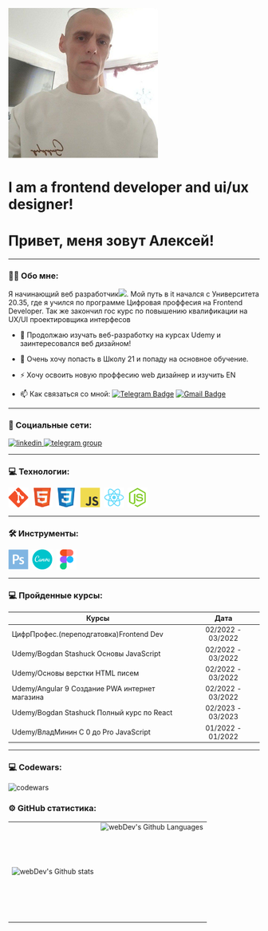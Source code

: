 [![Header](https://github.com/malankinAM/malankinAM/blob/main/assets/676767676.png )](https://t.me/Alaska_alex_agp)


# I am a frontend developer and ui/ux designer!


# Привет, меня зовут Алексей!

---

### :man_technologist: Обо мне:

Я начинающий веб разработчик<img src="https://media.giphy.com/media/WUlplcMpOCEmTGBtBW/giphy.gif" width="30px">. Мой путь в it начался с Университета 20.35, где я учился по программе Цифровая проффесия на Frontend Developer. Так же закончил гос курс по повышению квалификации на UX/UI проектировщика интерфесов

- :telescope: Продолжаю изучать веб-разработку на курсах Udemy  и заинтересовался веб дизайном!

- :seedling: Очень хочу попасть в Школу 21 и попаду на основное обучение.

- :zap: Хочу освоить новую проффесию web дизайнер и изучить EN

- :mailbox: Как связаться со мной: [![Telegram Badge](https://img.shields.io/badge/-Alaska.Alex-blue?style=flat&logo=Telegram&logoColor=white)](https://t.me/Alaska_alex_agp) [![Gmail Badge](https://img.shields.io/badge/-Gmail-red?style=flat&logo=Gmail&logoColor=white)](mailto:alaska.alex.agp@gmail.com)

---

### 🤝 Социальные сети:

  <div id="badges">
    <a href="https://www.linkedin.com/in/aleksey-malankin-0b083926a/" target="_blank">
      <img src="https://cdn-icons-png.flaticon.com/512/2504/2504799.png" width="40" height="40" alt="linkedin" />
    </a>
    <a href="https://t.me/Alaska_alex_agp" target="_blank">
      <img src="https://cdn-icons-png.flaticon.com/512/2111/2111646.png" width="40" height="40" alt="telegram group" />
    </a>
  </div>

---

### 💻 Технологии:

<div>
  <img src="https://github.com/devicons/devicon/blob/master/icons/git/git-original.svg" title="git" alt="git" width="40" height="40"/>&nbsp
  <img src="https://github.com/devicons/devicon/blob/master/icons/html5/html5-original.svg" title="html5" alt="html5" width="40" height="40"/>&nbsp
  <img src="https://github.com/devicons/devicon/blob/master/icons/css3/css3-original.svg" title="css" alt="css" width="40" height="40"/>&nbsp
  <img src="https://github.com/devicons/devicon/blob/master/icons/javascript/javascript-original.svg" title="javascript" alt="javascript" width="40" height="40"/>&nbsp
  <img src="https://github.com/devicons/devicon/blob/master/icons/react/react-original.svg" title="reactjs" alt="reactjs" width="40" height="40"/>&nbsp
  <img src="https://github.com/devicons/devicon/blob/master/icons/nodejs/nodejs-original.svg" title="nodejs" alt="nodejs" width="40" height="40"/>&nbsp
 
 
</div>

---

### 🛠 Инструменты:

<div>

  <img src="https://github.com/devicons/devicon/blob/master/icons/photoshop/photoshop-plain.svg" title="photoshop" alt="photoshop" width="40" height="40"/>&nbsp;
  <img src="https://github.com/devicons/devicon/blob/master/icons/canva/canva-original.svg" title="canva" alt="canva" width="40" height="40"/>&nbsp;
  <img src="https://github.com/devicons/devicon/blob/master/icons/figma/figma-original.svg" title="figma" alt="figma" width="40" height="40"/>&nbsp;
</div>

---

### 💻 Пройденные курсы:

| Курсы                                                           | Дата              |
| ----------------------------------------------------------------| :---------------: |
| ЦифрПрофес.(переподгатовка)Frontеnd Dev                         | 02/2022 - 03/2022 |
| Udemy/Bogdan Stashuck Основы JavaScript                         | 02/2022 - 03/2022 |
| Udemy/Основы верстки HTML писем                                 | 02/2022 - 03/2022 |
| Udemy/Angular 9  Создание PWA интернет магазина                 | 02/2022 - 03/2022 |
| Udemy/Bogdan Stashuck Полный курс по React                      | 02/2023 - 03/2023 |
| Udemy/ВладМинин C 0 до Pro  JavaScript                          | 01/2022 - 01/2022 |


---

### 💻 Codewars:

![codewars](https://www.codewars.com/users/Alaska.alex.agp/badges/large)

### ⚙️ GitHub статистика:

<table>
  <tr>
    <td>
      <img align="left" src="http://github-readme-streak-stats.herokuapp.com?user=FilimonovAlexey&theme=dark&background=000000" alt="webDev's Github stats" />
    </td>
    <td>
      <img height="195px" align="right" alt="webDev's Github Languages" src="https://github-readme-stats-sigma-five.vercel.app/api/top-langs/?username=FilimonovAlexey&layout=compact&theme=vision-friendly-dark" />
    </td>
  </tr>
</table>
